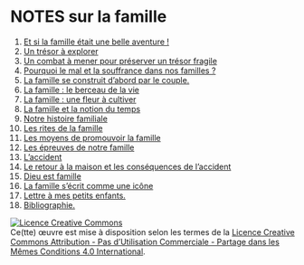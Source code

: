 NOTES sur la famille
====================


1. [Et si la famille était une belle aventure !](../../wiki/chap01)
2. [Un trésor à explorer](../../wiki/chap02)
3. [Un combat à mener pour préserver un trésor fragile](../../wiki/chap03)
4. [Pourquoi le mal et la souffrance dans nos familles ?](../../wiki/chap04)
5. [La famille se construit d’abord par le couple.](../../wiki/chap05)
6. [La famille : le berceau de la vie](../../wiki/chap06)
7. [La famille : une fleur à cultiver](../../wiki/chap07)
8. [La famille et la notion du temps](../../wiki/chap08)
9. [Notre histoire familiale](../../wiki/chap09)
10. [Les rites de la famille](../../wiki/chap10)
11. [Les moyens de promouvoir la famille](../../wiki/chap11)
12. [Les épreuves de notre famille](../../wiki/chap12)
13. [L’accident](../../wiki/chap13)
14. [Le retour à la maison et les conséquences de l’accident](../../wiki/chap14)
15. [Dieu est famille](../../wiki/chap15)
16. [La famille s’écrit comme une icône](../../wiki/chap16)
17. [Lettre à mes petits enfants.](../../wiki/chap17)
18. [Bibliographie.](../../chap18-bibliographie)



<a rel="license" href="http://creativecommons.org/licenses/by-nc-sa/4.0/"><img alt="Licence Creative Commons" style="border-width:0" src="https://i.creativecommons.org/l/by-nc-sa/4.0/88x31.png" /></a><br />Ce(tte) œuvre est mise à disposition selon les termes de la <a rel="license" href="http://creativecommons.org/licenses/by-nc-sa/4.0/">Licence Creative Commons Attribution - Pas d’Utilisation Commerciale - Partage dans les Mêmes Conditions 4.0 International</a>.

